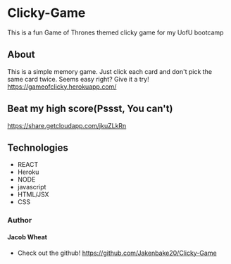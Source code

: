 # Clicky-Game
This is a fun Game of Thrones themed clicky game for my UofU bootcamp

## About
This is a simple memory game. Just click each card and don't pick the same card twice. Seems easy right? Give it a try!  https://gameofclicky.herokuapp.com/

## Beat my high score(Pssst, You can't)
https://share.getcloudapp.com/jkuZLkRn

## Technologies 
* REACT
* Heroku
* NODE
* javascript
* HTML/JSX
* CSS

### Author
#### Jacob Wheat
* Check out the github! https://github.com/Jakenbake20/Clicky-Game

